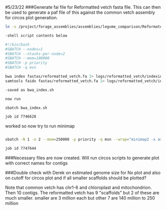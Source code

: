 #5/23/22
###Generate fai file for Reformatted vetch fasta file. This can then be used to generate a paf file of this against the common vetch assembly for circos plot generation.

```bash
ln -s /project/forage_assemblies/assemblies/legume_comparison/ReformatedV.fa /project/forage_assemblies/tfuller/Themis-ASM/fastas/reformatted_vetch.fa

-shell script contents below

#!/bin/bash
#SBATCH --nodes=1
#SBATCH --ntasks-per-node=2
#SBATCH --mem=100000
#SBATCH -p priority
#SBATCH -q msn

bwa index fastas/reformatted_vetch.fa 2> logs/reformatted_vetch/indexing.log
samtools faidx fastas/reformatted_vetch.fa 2> logs/reformatted_vetch/indexing.log

-saved as bwa_index.sh

now run

sbatch bwa_index.sh

job id 7746628
```

worked so now try to run minimap

```bash

sbatch -N 1 -n 2 --mem=250000 -p priority -q msn --wrap="minimap2 -x asm10 -t 8 fastas/reformatted_vetch.fa fastas/CommonVetch.fa > mapped/mapReformatted_Common.paf 2> R_Cminimap.log"

job id 7747644
```

###Necessary files are now created. Will run circos scripts to generate plot with correct names for contigs


###Double check with Derek on estimated genome size for Nx plot and also on cutoff for circos plot and if all smaller scaffolds should be plotted?

Note that common vetch has chr1-6 and chloroplast and mitochondrion. Then 10 contigs. The reformatted vetch has 9 "scaffolds" but 2 of these are much smaller. smaller are 3 million each but other 7 are 140 million to 250 million